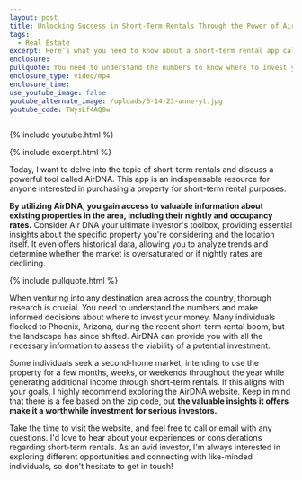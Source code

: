 ```yaml
---
layout: post
title: Unlocking Success in Short-Term Rentals Through the Power of AirDNA
tags:
  - Real Estate
excerpt: Here’s what you need to know about a short-term rental app called AirDNA.
enclosure:
pullquote: You need to understand the numbers to know where to invest your money.
enclosure_type: video/mp4
enclosure_time:
use_youtube_image: false
youtube_alternate_image: /uploads/6-14-23-anne-yt.jpg
youtube_code: TWysLf4AQ8w
---
```

{% include youtube.html %}

{% include excerpt.html %}

Today, I want to delve into the topic of short-term rentals and discuss a powerful tool called AirDNA. This app is an indispensable resource for anyone interested in purchasing a property for short-term rental purposes.&nbsp;

**By utilizing AirDNA, you gain access to valuable information about existing properties in the area, including their nightly and occupancy rates.** Consider Air DNA your ultimate investor's toolbox, providing essential insights about the specific property you're considering and the location itself. It even offers historical data, allowing you to analyze trends and determine whether the market is oversaturated or if nightly rates are declining.

{% include pullquote.html %}

When venturing into any destination area across the country, thorough research is crucial. You need to understand the numbers and make informed decisions about where to invest your money. Many individuals flocked to Phoenix, Arizona, during the recent short-term rental boom, but the landscape has since shifted. AirDNA can provide you with all the necessary information to assess the viability of a potential investment.

Some individuals seek a second-home market, intending to use the property for a few months, weeks, or weekends throughout the year while generating additional income through short-term rentals. If this aligns with your goals, I highly recommend exploring the AirDNA website. Keep in mind that there is a fee based on the zip code, but **the valuable insights it offers make it a worthwhile investment for serious investors.**

Take the time to visit the website, and feel free to call or email with any questions. I'd love to hear about your experiences or considerations regarding short-term rentals. As an avid investor, I'm always interested in exploring different opportunities and connecting with like-minded individuals, so don't hesitate to get in touch!